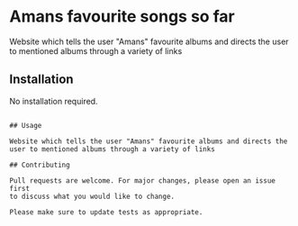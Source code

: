# Amans favourite songs so far

Website which tells the user "Amans" favourite albums and directs the user to mentioned albums through a variety of links

## Installation

No installation required.

```

## Usage

Website which tells the user "Amans" favourite albums and directs the user to mentioned albums through a variety of links

## Contributing

Pull requests are welcome. For major changes, please open an issue first
to discuss what you would like to change.

Please make sure to update tests as appropriate.

```
